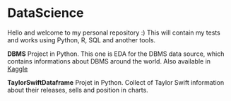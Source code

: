 # DataScience
Hello and welcome to my personal repository :) This will contain my tests and works using Python, R, SQL and another tools.

**DBMS**
Project in Python. This one is EDA for the DBMS data source, which contains informations about DBMS around the world. Also available in [Kaggle](https://www.kaggle.com/code/vaugss/dbms-eda)


**TaylorSwiftDataframe**
Projet in Python. Collect of Taylor Swift information about their releases, sells and position in charts.


